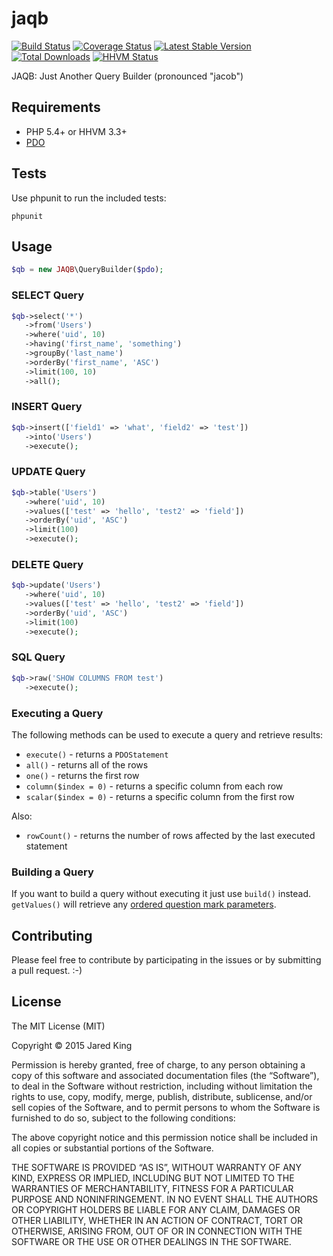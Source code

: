 jaqb
===========

[![Build Status](https://travis-ci.org/jaredtking/jaqb.png?branch=master)](https://travis-ci.org/jaredtking/jaqb)
[![Coverage Status](https://coveralls.io/repos/jaredtking/jaqb/badge.svg?branch=master)](https://coveralls.io/r/jaredtking/jaqb?branch=master)
[![Latest Stable Version](https://poser.pugx.org/jaredtking/jaqb/v/stable.png)](https://packagist.org/packages/jaredtking/jaqb)
[![Total Downloads](https://poser.pugx.org/jaredtking/jaqb/downloads.png)](https://packagist.org/packages/jaredtking/jaqb)
[![HHVM Status](http://hhvm.h4cc.de/badge/jaredtking/jaqb.svg)](http://hhvm.h4cc.de/package/jaredtking/jaqb)

JAQB: Just Another Query Builder (pronounced "jacob")

## Requirements

- PHP 5.4+ or HHVM 3.3+
- [PDO](http://php.net/pdo)

## Tests

Use phpunit to run the included tests:

```
phpunit
```

## Usage

```php
$qb = new JAQB\QueryBuilder($pdo);
```

### SELECT Query

```php
$qb->select('*')
   ->from('Users')
   ->where('uid', 10)
   ->having('first_name', 'something')
   ->groupBy('last_name')
   ->orderBy('first_name', 'ASC')
   ->limit(100, 10)
   ->all();
```

### INSERT Query

```php
$qb->insert(['field1' => 'what', 'field2' => 'test'])
   ->into('Users')
   ->execute();
```

### UPDATE Query

```php
$qb->table('Users')
   ->where('uid', 10)
   ->values(['test' => 'hello', 'test2' => 'field'])
   ->orderBy('uid', 'ASC')
   ->limit(100)
   ->execute();
```

### DELETE Query

```php
$qb->update('Users')
   ->where('uid', 10)
   ->values(['test' => 'hello', 'test2' => 'field'])
   ->orderBy('uid', 'ASC')
   ->limit(100)
   ->execute();
```

### SQL Query

```php
$qb->raw('SHOW COLUMNS FROM test')
   ->execute();
```

### Executing a Query
The following methods can be used to execute a query and retrieve results:
- `execute()` - returns a `PDOStatement`
- `all()` - returns all of the rows
- `one()` - returns the first row
- `column($index = 0)` - returns a specific column from each row
- `scalar($index = 0)` - returns a specific column from the first row

Also:
- `rowCount()` - returns the number of rows affected by the last executed statement

### Building a Query

If you want to build a query without executing it just use `build()` instead. `getValues()` will retrieve any [ordered question mark parameters](http://php.net/manual/en/pdo.prepare.php).

## Contributing

Please feel free to contribute by participating in the issues or by submitting a pull request. :-)

## License

The MIT License (MIT)

Copyright © 2015 Jared King

Permission is hereby granted, free of charge, to any person obtaining a copy of this software and associated documentation files (the “Software”), to deal in the Software without restriction, including without limitation the rights to use, copy, modify, merge, publish, distribute, sublicense, and/or sell copies of the Software, and to permit persons to whom the Software is furnished to do so, subject to the following conditions:

The above copyright notice and this permission notice shall be included in all copies or substantial portions of the Software.

THE SOFTWARE IS PROVIDED “AS IS”, WITHOUT WARRANTY OF ANY KIND, EXPRESS OR IMPLIED, INCLUDING BUT NOT LIMITED TO THE WARRANTIES OF MERCHANTABILITY, FITNESS FOR A PARTICULAR PURPOSE AND NONINFRINGEMENT. IN NO EVENT SHALL THE AUTHORS OR COPYRIGHT HOLDERS BE LIABLE FOR ANY CLAIM, DAMAGES OR OTHER LIABILITY, WHETHER IN AN ACTION OF CONTRACT, TORT OR OTHERWISE, ARISING FROM, OUT OF OR IN CONNECTION WITH THE SOFTWARE OR THE USE OR OTHER DEALINGS IN THE SOFTWARE.